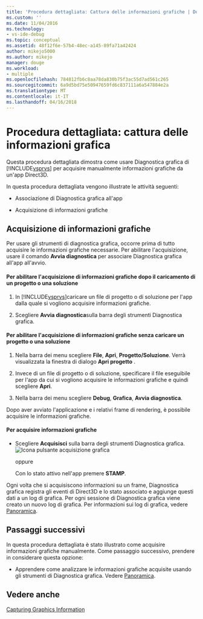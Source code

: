 ```yaml
---
title: 'Procedura dettagliata: Cattura delle informazioni grafiche | Documenti Microsoft'
ms.custom: ''
ms.date: 11/04/2016
ms.technology:
- vs-ide-debug
ms.topic: conceptual
ms.assetid: 48f12f6e-57b4-48ec-a145-89fa71a42424
author: mikejo5000
ms.author: mikejo
manager: douge
ms.workload:
- multiple
ms.openlocfilehash: 784812fb6c8aa78da830b75f3ac55d7ad561c265
ms.sourcegitcommit: 6a9d5bd75e50947659fd6c837111a6a547884e2a
ms.translationtype: MT
ms.contentlocale: it-IT
ms.lasthandoff: 04/16/2018
---
```

# <a name="walkthrough-capturing-graphics-information"></a>Procedura dettagliata: cattura delle informazioni grafica
Questa procedura dettagliata dimostra come usare Diagnostica grafica di [!INCLUDE[vsprvs](../../code-quality/includes/vsprvs_md.md)] per acquisire manualmente informazioni grafiche da un'app Direct3D.  
  
 In questa procedura dettagliata vengono illustrate le attività seguenti:  
  
-   Associazione di Diagnostica grafica all'app  
  
-   Acquisizione di informazioni grafiche  
  
## <a name="capturing-graphics-information"></a>Acquisizione di informazioni grafiche  
 Per usare gli strumenti di diagnostica grafica, occorre prima di tutto acquisire le informazioni grafiche necessarie. Per abilitare l'acquisizione, usare il comando **Avvia diagnostica** per associare Diagnostica grafica all'app all'avvio.  
  
#### <a name="to-enable-the-capture-of-graphics-information-after-a-project-or-solution-is-loaded"></a>Per abilitare l'acquisizione di informazioni grafiche dopo il caricamento di un progetto o una soluzione  
  
1.  In [!INCLUDE[vsprvs](../../code-quality/includes/vsprvs_md.md)]caricare un file di progetto o di soluzione per l'app dalla quale si vogliono acquisire informazioni grafiche.  
  
2.  Scegliere **Avvia diagnostica**sulla barra degli strumenti Diagnostica grafica.  
  
#### <a name="to-enable-the-capture-of-graphics-information-without-loading-a-project-or-solution"></a>Per abilitare l'acquisizione di informazioni grafiche senza caricare un progetto o una soluzione  
  
1.  Nella barra dei menu scegliere **File**, **Apri**, **Progetto/Soluzione**. Verrà visualizzata la finestra di dialogo **Apri progetto** .  
  
2.  Invece di un file di progetto o di soluzione, specificare il file eseguibile per l'app da cui si vogliono acquisire le informazioni grafiche e quindi scegliere **Apri**.  
  
3.  Nella barra dei menu scegliere **Debug**, **Grafica**, **Avvia diagnostica**.  
  
 Dopo aver avviato l'applicazione e i relativi frame di rendering, è possibile acquisire le informazioni grafiche.  
  
#### <a name="to-capture-graphics-information"></a>Per acquisire informazioni grafiche  
  
-   Scegliere **Acquisisci** sulla barra degli strumenti Diagnostica grafica. ![Icona pulsante acquisizione grafica](media/debuggingdirectxgraphics.png "DebuggingDirectXGraphics")  
  
     oppure  
  
     Con lo stato attivo nell'app premere **STAMP**.  
  
 Ogni volta che si acquisiscono informazioni su un frame, Diagnostica grafica registra gli eventi di Direct3D e lo stato associato e aggiunge questi dati a un log di grafica. Per ogni sessione di Diagnostica grafica viene creato un nuovo log di grafica. Per informazioni sui log di grafica, vedere [Panoramica](overview-of-visual-studio-graphics-diagnostics.md).  
  
## <a name="next-steps"></a>Passaggi successivi  
 In questa procedura dettagliata è stato illustrato come acquisire informazioni grafiche manualmente. Come passaggio successivo, prendere in considerare questa opzione:  
  
-   Apprendere come analizzare le informazioni grafiche acquisite usando gli strumenti di Diagnostica grafica. Vedere [Panoramica](overview-of-visual-studio-graphics-diagnostics.md).  
  
## <a name="see-also"></a>Vedere anche  
 [Capturing Graphics Information](capturing-graphics-information.md)